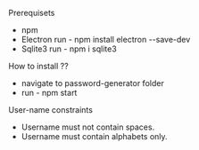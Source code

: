 Prerequisets
* npm
* Electron  run -  npm install electron --save-dev
* Sqlite3   run -  npm i sqlite3


How to install ??
* navigate to password-generator folder 
* run - npm start 


User-name constraints
* Username must not contain spaces.
* Username must contain alphabets only.
